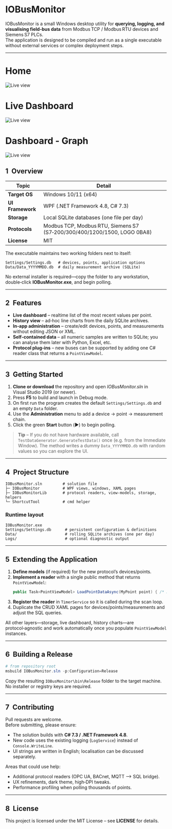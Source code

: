 # IOBusMonitor

IOBusMonitor is a small Windows desktop utility for **querying, logging, and visualising field‑bus data** from Modbus TCP / Modbus RTU devices and Siemens S7 PLCs.  
The application is designed to be compiled and run as a single executable without external services or complex deployment steps.

---

# Home

![Live view](Assets/README/home.png)

# Live Dashboard

![Live view](Assets/README/dashboard.png)

# Dashboard - Graph

![Live view](Assets/README/graph.png)


## 1  Overview

| Topic            | Detail |
|------------------|--------|
| **Target OS**    | Windows 10/11 (x64) |
| **UI Framework** | WPF (.NET Framework 4.8, C# 7.3) |
| **Storage**      | Local SQLite databases (one file per day) |
| **Protocols**    | Modbus TCP, Modbus RTU, Siemens S7 (S7‑200/300/400/1200/1500, LOGO 0BA8) |
| **License**      | MIT |

The executable maintains two working folders next to itself:

```
Settings/Settings.db   # devices, points, application options
Data/Data_YYYYMMDD.db  # daily measurement archive (SQLite)
```

No external installer is required—copy the folder to any workstation, double‑click **IOBusMonitor.exe**, and begin polling.

---

## 2  Features

* **Live dashboard** – realtime list of the most recent values per point.
* **History view** – ad‑hoc line charts from the daily SQLite archives.
* **In‑app administration** – create/edit devices, points, and measurements without editing JSON or XML.
* **Self‑contained data** – all numeric samples are written to SQLite; you can analyse them later with Python, Excel, etc.
* **Protocol plug‑ins** – new buses can be supported by adding one C# reader class that returns a `PointViewModel`.

---

## 3  Getting Started

1. **Clone or download** the repository and open *IOBusMonitor.sln* in Visual Studio 2019 (or newer).
2. Press **F5** to build and launch in Debug mode.
3. On first run the program creates the default `Settings/Settings.db` and an empty `Data` folder.
4. Use the **Administration** menu to add a device → point → measurement chain.
5. Click the green **Start** button (▶︎) to begin polling.

> **Tip** – If you do not have hardware available, call
> `TestDataGenerator.GenerateTestData()` once (e.g. from the Immediate Window).
> The method writes a dummy `Data_YYYYMMDD.db` with random values so you can
> explore the UI.

---

## 4  Project Structure

```
IOBusMonitor.sln         # solution file
├─ IOBusMonitor          # WPF views, windows, XAML pages
├─ IOBusMonitorLib       # protocol readers, view‑models, storage, helpers
└─ ShortcutTool          # cmd helper
```

### Runtime layout

```
IOBusMonitor.exe
Settings/Settings.db      # persistent configuration & definitions
Data/                     # rolling SQLite archives (one per day)
Logs/                     # optional diagnostic output
```

---

## 5  Extending the Application

1. **Define models** (if required) for the new protocol’s devices/points.
2. **Implement a reader** with a single public method that returns `PointViewModel`:
   ```csharp
   public Task<PointViewModel> LoadPointDataAsync(MyPoint point) { /* … */ }
   ```
3. **Register the reader** in `TimerService` so it is called during the scan loop.
4. Duplicate the CRUD XAML pages for devices/points/measurements and adjust the SQL queries.

All other layers—storage, live dashboard, history charts—are protocol‑agnostic and work automatically once you populate `PointViewModel` instances.

---

## 6  Building a Release

```powershell
# from repository root
msbuild IOBusMonitor.sln -p:Configuration=Release
```

Copy the resulting `IOBusMonitor\bin\Release` folder to the target machine. No installer or registry keys are required.

---

## 7  Contributing

Pull requests are welcome.  
Before submitting, please ensure:

* The solution builds with **C# 7.3 / .NET Framework 4.8**.
* New code uses the existing logging (`LogService`) instead of `Console.WriteLine`.
* UI strings are written in English; localisation can be discussed separately.

Areas that could use help:

* Additional protocol readers (OPC UA, BACnet, MQTT ⟶ SQL bridge).
* UX refinements, dark theme, high‑DPI tweaks.
* Performance profiling when polling thousands of points.

---

## 8  License

This project is licensed under the MIT License – see **LICENSE** for details.

